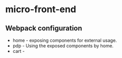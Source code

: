# micro-front-end

## Webpack configuration
- home - exposing components for external usage.
- pdp  - Using the exposed components by home.
- cart - 